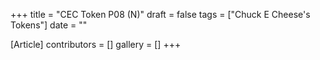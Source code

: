 +++
title = "CEC Token P08 (N)"
draft = false
tags = ["Chuck E Cheese's Tokens"]
date = ""

[Article]
contributors = []
gallery = []
+++